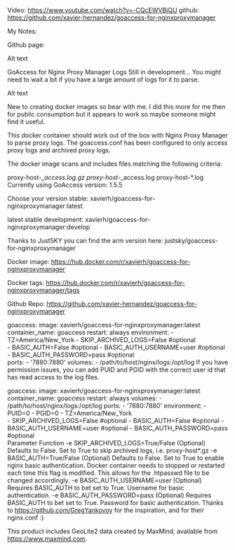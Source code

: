 Video:  https://www.youtube.com/watch?v=-CQcEWVBjQU
github: https://github.com/xavier-hernandez/goaccess-for-nginxproxymanager

My Notes:









Github page:

Alt text

GoAccess for Nginx Proxy Manager Logs
Still in development... You might need to wait a bit if you have a large amount of logs for it to parse.


Alt text

New to creating docker images so bear with me. I did this more for me then for public consumption but it appears to work so maybe someone might find it useful.

This docker container should work out of the box with Nginx Proxy Manager to parse proxy logs. The goaccess.conf has been configured to only access proxy logs and archived proxy logs.

The docker image scans and includes files matching the following criteria:

proxy-host-*_access.log.gz
proxy-host-*_access.log
proxy-host-*.log
Currently using GoAccess version: 1.5.5


Choose your version
stable: xavierh/goaccess-for-nginxproxymanager:latest

latest stable development: xavierh/goaccess-for-nginxproxymanager:develop

Thanks to Just5KY you can find the arm version here: justsky/goaccess-for-nginxproxymanager

Docker image: https://hub.docker.com/r/xavierh/goaccess-for-nginxproxymanager

Docker tags: https://hub.docker.com/r/xavierh/goaccess-for-nginxproxymanager/tags

Github Repo: https://github.com/xavier-hernandez/goaccess-for-nginxproxymanager


goaccess:
    image: xavierh/goaccess-for-nginxproxymanager:latest
    container_name: goaccess
    restart: always
    environment:
        - TZ=America/New_York
        - SKIP_ARCHIVED_LOGS=False #optional   
        - BASIC_AUTH=False #optional
        - BASIC_AUTH_USERNAME=user #optional
        - BASIC_AUTH_PASSWORD=pass #optional                
    ports:
        - '7880:7880'
    volumes:
        - /path/to/host/nginx/logs:/opt/log
If you have permission issues, you can add PUID and PGID with the correct user id that has read access to the log files.

goaccess:
    image: xavierh/goaccess-for-nginxproxymanager:latest
    container_name: goaccess
    restart: always
    volumes:
        - /path/to/host/nginx/logs:/opt/log
    ports:
        - '7880:7880'
    environment:
        - PUID=0
        - PGID=0
        - TZ=America/New_York        
        - SKIP_ARCHIVED_LOGS=False #optional
        - BASIC_AUTH=False #optional
        - BASIC_AUTH_USERNAME=user #optional
        - BASIC_AUTH_PASSWORD=pass #optional               
Parameter	Function
-e SKIP_ARCHIVED_LOGS=True/False	(Optional) Defaults to False. Set to True to skip archived logs, i.e. proxy-host*.gz
-e BASIC_AUTH=True/False	(Optional) Defaults to False. Set to True to enable nginx basic authentication. Docker container needs to stopped or restarted each time this flag is modified. This allows for the .htpasswd file to be changed accordingly.
-e BASIC_AUTH_USERNAME=user	(Optional) Requires BASIC_AUTH to bet set to True. Username for basic authentication.
-e BASIC_AUTH_PASSWORD=pass	(Optional) Requires BASIC_AUTH to bet set to True. Password for basic authentication.
Thanks to https://github.com/GregYankovoy for the inspiration, and for their nginx.conf :)

This product includes GeoLite2 data created by MaxMind, available from https://www.maxmind.com.